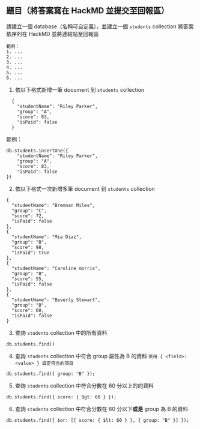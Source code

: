 ## 題目（將答案寫在 HackMD 並提交至回報區）

請建立一個 database（名稱可自定義），並建立一個 `students` collection
將答案依序列在 HackMD 並將連結貼至回報區

```
範例：
1. ...
2. ...
3. ...
4. ...
5. ...
6. ...
```

1. 依以下格式新增一筆 document 到 `students` collection

```jsonld=
  {
    "studentName": "Riley Parker",
    "group": "A",
    "score": 83,
    "isPaid": false
  }
```

範例：

```javascript=
db.students.insertOne({
    "studentName": "Riley Parker",
    "group": "A",
    "score": 83,
    "isPaid": false
})
```

2. 依以下格式一次新增多筆 document 到 `students` collection

```jsonld=
{
  "studentName": "Brennan Miles",
  "group": "C",
  "score": 72,
  "isPaid": false
},
{
  "studentName": "Mia Diaz",
  "group": "B",
  "score": 98,
  "isPaid": true
},
{
  "studentName": "Caroline morris",
  "group": "B",
  "score": 55,
  "isPaid": false
},
{
  "studentName": "Beverly Stewart",
  "group": "B",
  "score": 60,
  "isPaid": false
}
```

3. 查詢 `students` collection 中的所有資料

```javascript!
db.students.find()
```

4. 查詢 `students` collection 中符合 group 屬性為 B 的資料 `使用 { <field>: <value> } 設定符合的項目`

```javascript!
db.students.find({ group: "B" });
```

5. 查詢 `students` collection 中符合分數在 60 分以上的的資料

```javascript!
db.students.find({ score: { $gt: 60 } });
```

6. 查詢 `students` collection 中符合分數在 60 分以下**或是** group 為 B 的資料

```javascript!
db.students.find({ $or: [{ score: { $lt: 60 } }, { group: "B" }] });
```
